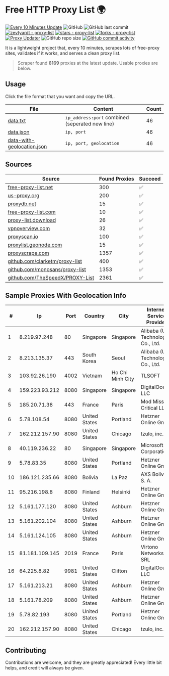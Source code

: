 
# Free HTTP Proxy List 🌍

[![Every 10 Minutes Update](https://github.com/mertguvencli/http-proxy-list/actions/workflows/main.yml/badge.svg?branch=main)](https://github.com/mertguvencli/http-proxy-list/actions/workflows/main.yml)
![GitHub](https://img.shields.io/github/license/mertguvencli/http-proxy-list)
![GitHub last commit](https://img.shields.io/github/last-commit/mertguvencli/http-proxy-list)
[![zevtyardt - proxy-list](https://img.shields.io/static/v1?label=zevtyardt&message=proxy-list&color=blue&logo=github)](https://github.com/zevtyardt/proxy-list "Go to GitHub repo")
[![stars - proxy-list](https://img.shields.io/github/stars/zevtyardt/proxy-list?style=social)](https://github.com/zevtyardt/proxy-list)
[![forks - proxy-list](https://img.shields.io/github/forks/zevtyardt/proxy-list?style=social)](https://github.com/zevtyardt/proxy-list)
[![Proxy Updater](https://github.com/zevtyardt/proxy-list/workflows/Proxy%20Updater/badge.svg)](https://github.com/zevtyardt/proxy-list/actions?query=workflow:"Proxy+Updater")
![GitHub repo size](https://img.shields.io/github/repo-size/zevtyardt/proxy-list)
[![GitHub commit activity](https://img.shields.io/github/commit-activity/m/zevtyardt/proxy-list?logo=commits)](https://github.com/zevtyardt/proxy-list/commits/main)

It is a lightweight project that, every 10 minutes, scrapes lots of free-proxy sites, validates if it works, and serves a clean proxy list.

> Scraper found **6169** proxies at the latest update. Usable proxies are below.

## Usage

Click the file format that you want and copy the URL.

|File|Content|Count|
|----|-------|-----|
|[data.txt](https://raw.githubusercontent.com/mertguvencli/http-proxy-list/main/proxy-list/data.txt)|`ip_address:port` combined (seperated new line)|46|
|[data.json](https://raw.githubusercontent.com/mertguvencli/http-proxy-list/main/proxy-list/data.json)|`ip, port`|46|
|[data-with-geolocation.json](https://raw.githubusercontent.com/mertguvencli/http-proxy-list/main/proxy-list/data-with-geolocation.json)|`ip, port, geolocation`|46|

## Sources

|Source|Found Proxies|Succeed|
|------|-------------|-------|
|[free-proxy-list.net](https://free-proxy-list.net)|300|✅|
|[us-proxy.org](https://www.us-proxy.org)|200|✅|
|[proxydb.net](http://proxydb.net)|15|✅|
|[free-proxy-list.com](https://free-proxy-list.com/?page=&port=&type%5B%5D=http&type%5B%5D=https&up_time=0&search=Search)|10|✅|
|[proxy-list.download](https://www.proxy-list.download/HTTP)|26|✅|
|[vpnoverview.com](https://vpnoverview.com/privacy/anonymous-browsing/free-proxy-servers)|32|✅|
|[proxyscan.io](https://www.proxyscan.io)|100|✅|
|[proxylist.geonode.com](https://proxylist.geonode.com/api/proxy-list?limit=300&page=1&sort_by=lastChecked&sort_type=desc&protocols=http,https)|15|✅|
|[proxyscrape.com](https://api.proxyscrape.com/v2/?request=displayproxies&protocol=http&timeout=10000&country=all&ssl=all&anonymity=all)|1357|✅|
|[github.com/clarketm/proxy-list](https://raw.githubusercontent.com/clarketm/proxy-list/master/proxy-list-raw.txt)|400|✅|
|[github.com/monosans/proxy-list](https://raw.githubusercontent.com/monosans/proxy-list/main/proxies/http.txt)|1353|✅|
|[github.com/TheSpeedX/PROXY-List](https://raw.githubusercontent.com/TheSpeedX/PROXY-List/master/http.txt)|2361|✅|


## Sample Proxies With Geolocation Info

|#|Ip|Port|Country|City|Internet Service Provider|
|-|--|----|-------|----|-------------------------|
|1|8.219.97.248|80|Singapore|Singapore|Alibaba (US) Technology Co., Ltd.|
|2|8.213.135.37|443|South Korea|Seoul|Alibaba (US) Technology Co., Ltd.|
|3|103.92.26.190|4002|Vietnam|Ho Chi Minh City|TLSOFT|
|4|159.223.93.212|8080|Singapore|Singapore|DigitalOcean, LLC|
|5|185.20.71.38|443|France|Paris|Mod Mission Critical LLC|
|6|5.78.108.54|8080|United States|Portland|Hetzner Online GmbH|
|7|162.212.157.90|8080|United States|Chicago|tzulo, inc.|
|8|40.119.236.22|80|Singapore|Singapore|Microsoft Corporation|
|9|5.78.83.35|8080|United States|Portland|Hetzner Online GmbH|
|10|186.121.235.66|8080|Bolivia|La Paz|AXS Bolivia S. A.|
|11|95.216.198.8|8080|Finland|Helsinki|Hetzner Online GmbH|
|12|5.161.177.120|8080|United States|Ashburn|Hetzner Online GmbH|
|13|5.161.202.104|8080|United States|Ashburn|Hetzner Online GmbH|
|14|5.161.124.105|8080|United States|Ashburn|Hetzner Online GmbH|
|15|81.181.109.145|2019|France|Paris|Virtono Networks SRL|
|16|64.225.8.82|9981|United States|Clifton|DigitalOcean, LLC|
|17|5.161.213.21|8080|United States|Ashburn|Hetzner Online GmbH|
|18|5.161.78.209|8080|United States|Ashburn|Hetzner Online GmbH|
|19|5.78.82.193|8080|United States|Portland|Hetzner Online GmbH|
|20|162.212.157.90|8080|United States|Chicago|tzulo, inc.|



## Contributing

Contributions are welcome, and they are greatly appreciated! Every
little bit helps, and credit will always be given.

